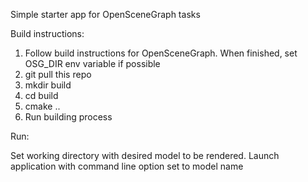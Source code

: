 Simple starter app for OpenSceneGraph tasks

Build instructions:

1) Follow build instructions for OpenSceneGraph. When finished, set OSG_DIR env variable if possible
2) git pull this repo
3) mkdir build
4) cd build
5) cmake ..
6) Run building process

Run:

Set working directory with desired model to be rendered. Launch application with command line option set to model name
